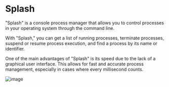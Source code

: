 # Splash
 "Splash" is a console process manager that allows you to control processes in your operating system through the command line.

 With "Splash," you can get a list of running processes, terminate processes, suspend or resume process execution, and find a process by its name or identifier.

 One of the main advantages of "Splash" is its speed due to the lack of a graphical user interface. This allows for fast and accurate process management, especially in  cases where every millisecond counts.

 ![image](https://github.com/Sheudz/Splash/assets/77610032/2539a854-bdba-47f5-bf7a-eaf015a0aab1)
